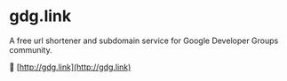 # gdg.link
A free url shortener and subdomain service for Google Developer Groups community.

🚀 [http://gdg.link](http://gdg.link)
